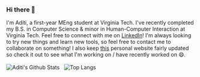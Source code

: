 ### Hi there 👋

I'm Aditi, a first-year MEng student at Virginia Tech. I've recently completed my B.S. in Computer Science & minor in Human-Computer Interaction at Virginia Tech. Feel free to connect with me on [LinkedIn](https://www.linkedin.com/in/aditi-diwan/)! I'm always looking to try new things and learn new tools, so feel free to contact me to collaborate on something! I also keep [this](https://aditi977.github.io/) personal website fairly updated so check it out to see what I'm working on / have recently worked on 😄.
<br/>
<br/>
![Aditi's Github Stats](https://github-readme-stats.vercel.app/api?username=aditi977&count_private=true&theme=transparent&showicons=true&card_width=300&hide_title=true&layout=compact&text_bold=false)
&nbsp;
![Top Langs](https://github-readme-stats.vercel.app/api/top-langs/?username=aditi977&hide=jupyter+notebook&layout=compact&theme=transparent&card_width=400&langs_count=6&hide_title=false)


<!--
**aditi977/aditi977** is a ✨ _special_ ✨ repository because its `README.md` (this file) appears on your GitHub profile.

Here are some ideas to get you started:

- 🔭 I’m currently working on ...
- 🌱 I’m currently learning ...
- 👯 I’m looking to collaborate on ...
- 🤔 I’m looking for help with ...
- 💬 Ask me about ...
- 📫 How to reach me: ...
- 😄 Pronouns: ...
- ⚡ Fun fact: ...
-->
